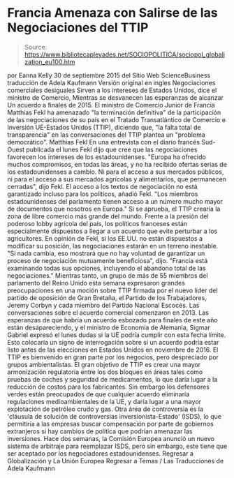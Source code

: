 # Francia Amenaza con Salirse de las Negociaciones del TTIP

> Source: https://www.bibliotecapleyades.net/SOCIOPOLITICA/sociopol_globalization_eu100.htm

por Eanna Kelly 30 de septiembre 2015
del Sitio Web ScienceBusiness
traducción de Adela Kaufmann Versión original en ingles
Negociaciones comerciales desiguales
Sirven a los intereses de Estados Unidos, dice el ministro de Comercio,
Mientras se desvanecen las esperanzas de alcanzar
Un acuerdo a finales de 2015.
El ministro de Comercio Junior de Francia Matthias Fekl ha amenazado "la terminación definitiva" de la participación de las negociaciones de su país en el Tratado Transatlántico de Comercio e Inversión UE-Estados Unidos (TTIP), diciendo que,
"la falta total de transparencia" en las conversaciones del TTIP plantea un "problema democrático".
Matthias Fekl
En una entrevista con el diario francés Sud-Ouest publicada el lunes Fekl dijo que cree que las negociaciones favorecen los intereses de los estadounidenses.
"Europa ha ofrecido muchos compromisos, en todas las áreas, y no ha recibido ofertas serias de los estadounidenses a cambio. Ni para el acceso a sus mercados públicos, ni para el acceso a sus mercados agrícolas y alimentarios, que permanecen cerradas", dijo Fekl.
El acceso a los textos de negociación no está garantizado incluso para los políticos, añadió Fekl.
"Los miembros estadounidenses del parlamento tienen acceso a un número mucho mayor de documentos que nosotros en Europa."
Si se aprueba, el TTIP crearía la zona de libre comercio más grande del mundo.
Frente a la presión del poderoso lobby agrícola del país, los políticos franceses están especialmente dispuestos a llegar a un acuerdo que evite perturbar a los agricultores.
En opinión de Fekl, si los EE.UU. no están dispuestos a modificar su posición, las negociaciones estarán en un terreno inestable.
"Si nada cambia, eso mostrará que no hay voluntad de garantizar un proceso de negociación mutuamente beneficiosa", dijo. "Francia está examinando todas sus opciones, incluyendo el abandono total de las negociaciones."
Mientras tanto, un grupo de más de 55 miembros del parlamento del Reino Unido esta semana expresaron grandes preocupaciones en una moción sobre TTIP firmada por el nuevo líder del partido de oposición de Gran Bretaña, el Partido de los Trabajadores, Jeremy Corbyn y cada miembro del Partido Nacional Escocés.
Las conversaciones sobre el acuerdo comercial comenzaron en 2013. Las esperanzas de que habría un acuerdo esbozado para finales de este año están desapareciendo, y el ministro de Economía de Alemania, Sigmar Gabriel expresó el lunes dudas si la UE podría cumplir con esta fecha límite. Esto colocaría un signo de interrogación sobre si un acuerdo podría estar listo antes de las elecciones en Estados Unidos en noviembre de 2016.
El TTIP es bienvenido en gran parte por los negocios, pero despreciado por grupos ambientalistas.
El gran objetivo de TTIP es crear una mayor armonización regulatoria entre los dos bloques en áreas tales como pruebas de coches y seguridad de medicamentos, lo que daría lugar a la reducción de costos para los fabricantes.
Sin embargo los defensores verdes están preocupados de que cualquier acuerdo eliminaría regulaciones medioambientales de la UE, y daría lugar a una mayor explotación de petróleo crudo y gas.
Otra área de controversia es la 'cláusula de solución de controversias inversionista-Estado' (ISDS), lo que permitiría a las empresas buscar compensación por parte de gobiernos extranjeros si hay cambios de política que podrían amenazar las inversiones. Hace dos semanas, la Comisión Europea anunció un nuevo sistema de arbitraje para reemplazar ISDS, pero sin embargo, este tiene que ser aceptado por los negociadores estadounidenses.
Regresar a Globalización y La Unión Europea
Regresar a Temas / Las Traducciones de Adela Kaufmann
